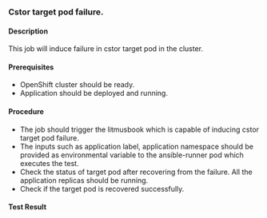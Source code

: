 ### Cstor target pod failure.

#### Description

This job will induce failure in cstor target pod in the cluster. 

#### Prerequisites

- OpenShift cluster should be ready.
- Application should be deployed and running. 

#### Procedure

- The job should trigger the litmusbook which is capable of inducing cstor target pod failure.
- The inputs such as application label, application namespace should be provided as environmental variable to the ansible-runner pod which executes the test.
- Check the status of target pod after recovering from the failure. All the application replicas should be running.
- Check if the target pod is recovered successfully.

#### Test Result

